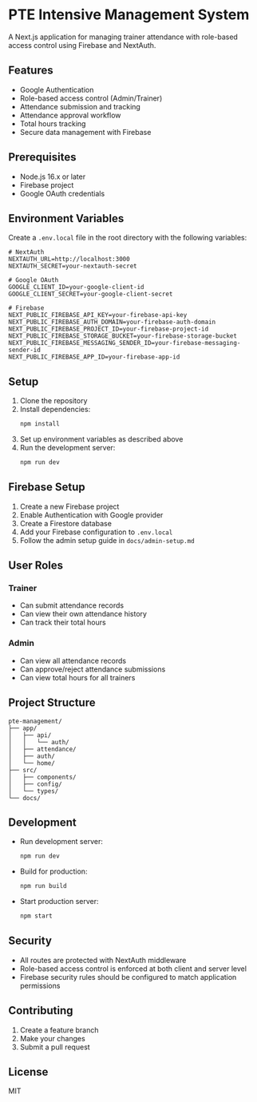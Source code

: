 # PTE Intensive Management System

A Next.js application for managing trainer attendance with role-based access control using Firebase and NextAuth.

## Features

- Google Authentication
- Role-based access control (Admin/Trainer)
- Attendance submission and tracking
- Attendance approval workflow
- Total hours tracking
- Secure data management with Firebase

## Prerequisites

- Node.js 16.x or later
- Firebase project
- Google OAuth credentials

## Environment Variables

Create a `.env.local` file in the root directory with the following variables:

```env
# NextAuth
NEXTAUTH_URL=http://localhost:3000
NEXTAUTH_SECRET=your-nextauth-secret

# Google OAuth
GOOGLE_CLIENT_ID=your-google-client-id
GOOGLE_CLIENT_SECRET=your-google-client-secret

# Firebase
NEXT_PUBLIC_FIREBASE_API_KEY=your-firebase-api-key
NEXT_PUBLIC_FIREBASE_AUTH_DOMAIN=your-firebase-auth-domain
NEXT_PUBLIC_FIREBASE_PROJECT_ID=your-firebase-project-id
NEXT_PUBLIC_FIREBASE_STORAGE_BUCKET=your-firebase-storage-bucket
NEXT_PUBLIC_FIREBASE_MESSAGING_SENDER_ID=your-firebase-messaging-sender-id
NEXT_PUBLIC_FIREBASE_APP_ID=your-firebase-app-id
```

## Setup

1. Clone the repository
2. Install dependencies:
   ```bash
   npm install
   ```
3. Set up environment variables as described above
4. Run the development server:
   ```bash
   npm run dev
   ```

## Firebase Setup

1. Create a new Firebase project
2. Enable Authentication with Google provider
3. Create a Firestore database
4. Add your Firebase configuration to `.env.local`
5. Follow the admin setup guide in `docs/admin-setup.md`

## User Roles

### Trainer
- Can submit attendance records
- Can view their own attendance history
- Can track their total hours

### Admin
- Can view all attendance records
- Can approve/reject attendance submissions
- Can view total hours for all trainers

## Project Structure

```
pte-management/
├── app/
│   ├── api/
│   │   └── auth/
│   ├── attendance/
│   ├── auth/
│   └── home/
├── src/
│   ├── components/
│   ├── config/
│   └── types/
└── docs/
```

## Development

- Run development server:
  ```bash
  npm run dev
  ```

- Build for production:
  ```bash
  npm run build
  ```

- Start production server:
  ```bash
  npm start
  ```

## Security

- All routes are protected with NextAuth middleware
- Role-based access control is enforced at both client and server level
- Firebase security rules should be configured to match application permissions

## Contributing

1. Create a feature branch
2. Make your changes
3. Submit a pull request

## License

MIT
